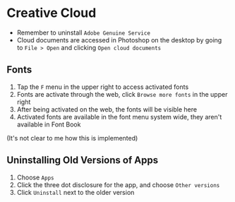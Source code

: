 # Creative Cloud

- Remember to uninstall `Adobe Genuine Service`
- Cloud documents are accessed in Photoshop on the desktop by going to `File > Open` and clicking `Open cloud documents`

## Fonts

1. Tap the `F` menu in the upper right to access activated fonts
2. Fonts are activate through the web, click `Browse more fonts` in the upper right
3. After being activated on the web, the fonts will be visible here
4. Activated fonts are available in the font menu system wide, they aren't available in Font Book

(It's not clear to me how this is implemented)

## Uninstalling Old Versions of Apps

1. Choose `Apps`
2. Click the three dot disclosure for the app, and choose `Other versions`
3. Click `Uninstall` next to the older version
